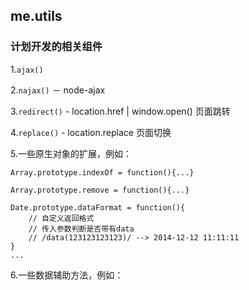 ## me.utils

### 计划开发的相关组件

1.`ajax()`

2.`najax()` － node-ajax

3.`redirect()` - location.href | window.open()  页面跳转

4.`replace()` - location.replace 页面切换

5.一些原生对象的扩展，例如： 

	Array.prototype.indexOf = function(){...}
	
	Array.prototype.remove = function(){...}
	
	Date.prototype.dataFormat = function(){
		// 自定义返回格式
		// 传入参数判断是否带有data
		// /data(123123123123)/ --> 2014-12-12 11:11:11
	}
	...

6.一些数据辅助方法，例如：


	
	


